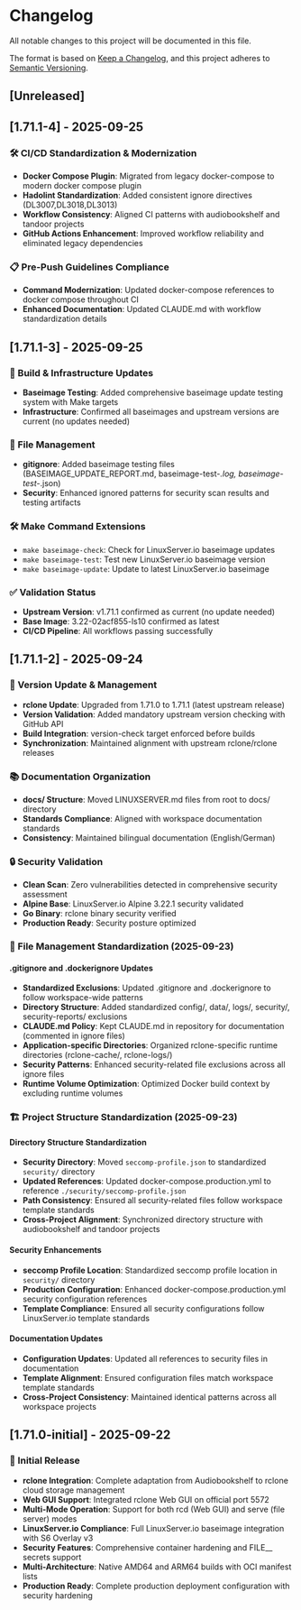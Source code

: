 # Changelog

All notable changes to this project will be documented in this file.

The format is based on [Keep a Changelog](https://keepachangelog.com/en/1.0.0/),
and this project adheres to [Semantic Versioning](https://semver.org/spec/v2.0.0.html).

## [Unreleased]

## [1.71.1-4] - 2025-09-25

### 🛠️ CI/CD Standardization & Modernization
- **Docker Compose Plugin**: Migrated from legacy docker-compose to modern docker compose plugin
- **Hadolint Standardization**: Added consistent ignore directives (DL3007,DL3018,DL3013)
- **Workflow Consistency**: Aligned CI patterns with audiobookshelf and tandoor projects
- **GitHub Actions Enhancement**: Improved workflow reliability and eliminated legacy dependencies

### 📋 Pre-Push Guidelines Compliance
- **Command Modernization**: Updated docker-compose references to docker compose throughout CI
- **Enhanced Documentation**: Updated CLAUDE.md with workflow standardization details

## [1.71.1-3] - 2025-09-25

### 🔧 Build & Infrastructure Updates
- **Baseimage Testing**: Added comprehensive baseimage update testing system with Make targets
- **Infrastructure**: Confirmed all baseimages and upstream versions are current (no updates needed)

### 📝 File Management
- **gitignore**: Added baseimage testing files (BASEIMAGE_UPDATE_REPORT.md, baseimage-test-*.log, baseimage-test-*.json)
- **Security**: Enhanced ignored patterns for security scan results and testing artifacts

### 🛠️ Make Command Extensions
- `make baseimage-check`: Check for LinuxServer.io baseimage updates
- `make baseimage-test`: Test new LinuxServer.io baseimage version
- `make baseimage-update`: Update to latest LinuxServer.io baseimage

### ✅ Validation Status
- **Upstream Version**: v1.71.1 confirmed as current (no update needed)
- **Base Image**: 3.22-02acf855-ls10 confirmed as latest
- **CI/CD Pipeline**: All workflows passing successfully

## [1.71.1-2] - 2025-09-24

### 🚀 Version Update & Management
- **rclone Update**: Upgraded from 1.71.0 to 1.71.1 (latest upstream release)
- **Version Validation**: Added mandatory upstream version checking with GitHub API
- **Build Integration**: version-check target enforced before builds
- **Synchronization**: Maintained alignment with upstream rclone/rclone releases

### 📚 Documentation Organization
- **docs/ Structure**: Moved LINUXSERVER.md files from root to docs/ directory
- **Standards Compliance**: Aligned with workspace documentation standards
- **Consistency**: Maintained bilingual documentation (English/German)

### 🔒 Security Validation
- **Clean Scan**: Zero vulnerabilities detected in comprehensive security assessment
- **Alpine Base**: LinuxServer.io Alpine 3.22.1 security validated
- **Go Binary**: rclone binary security verified
- **Production Ready**: Security posture optimized

### 📝 File Management Standardization (2025-09-23)

#### .gitignore and .dockerignore Updates
- **Standardized Exclusions**: Updated .gitignore and .dockerignore to follow workspace-wide patterns
- **Directory Structure**: Added standardized config/, data/, logs/, security/, security-reports/ exclusions
- **CLAUDE.md Policy**: Kept CLAUDE.md in repository for documentation (commented in ignore files)
- **Application-specific Directories**: Organized rclone-specific runtime directories (rclone-cache/, rclone-logs/)
- **Security Patterns**: Enhanced security-related file exclusions across all ignore files
- **Runtime Volume Optimization**: Optimized Docker build context by excluding runtime volumes

### 🏗️ Project Structure Standardization (2025-09-23)

#### Directory Structure Standardization
- **Security Directory**: Moved `seccomp-profile.json` to standardized `security/` directory
- **Updated References**: Updated docker-compose.production.yml to reference `./security/seccomp-profile.json`
- **Path Consistency**: Ensured all security-related files follow workspace template standards
- **Cross-Project Alignment**: Synchronized directory structure with audiobookshelf and tandoor projects

#### Security Enhancements
- **seccomp Profile Location**: Standardized seccomp profile location in `security/` directory
- **Production Configuration**: Enhanced docker-compose.production.yml security configuration references
- **Template Compliance**: Ensured all security configurations follow LinuxServer.io template standards

#### Documentation Updates
- **Configuration Updates**: Updated all references to security files in documentation
- **Template Alignment**: Ensured configuration files match workspace template standards
- **Cross-Project Consistency**: Maintained identical patterns across all workspace projects

## [1.71.0-initial] - 2025-09-22

### 🎉 Initial Release
- **rclone Integration**: Complete adaptation from Audiobookshelf to rclone cloud storage management
- **Web GUI Support**: Integrated rclone Web GUI on official port 5572
- **Multi-Mode Operation**: Support for both rcd (Web GUI) and serve (file server) modes
- **LinuxServer.io Compliance**: Full LinuxServer.io baseimage integration with S6 Overlay v3
- **Security Features**: Comprehensive container hardening and FILE__ secrets support
- **Multi-Architecture**: Native AMD64 and ARM64 builds with OCI manifest lists
- **Production Ready**: Complete production deployment configuration with security hardening